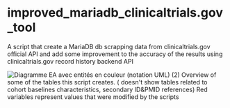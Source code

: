 # improved_mariadb_clinicaltrials.gov_tool
A script that create a MariaDB db scrapping data from clinicaltrials.gov official API and add some improvement to the accuracy of the results using clinicaltrials.gov record history backend API

![Diagramme EA avec entités en couleur (notation UML) (2)](https://github.com/user-attachments/assets/b79ca393-6a61-4dcb-b97d-2b8154dfbb37)
Overview of some of the tables this script creates. ( doesn't show tables related to cohort baselines characteristics, secondary ID&PMID references)
Red variables represent values that were modified by the scripts
